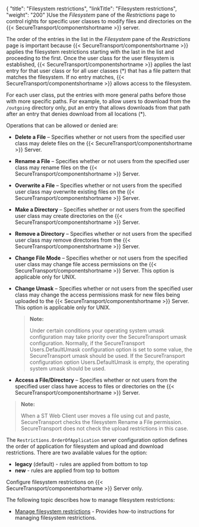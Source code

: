 {
    "title": "Filesystem restrictions",
    "linkTitle": "Filesystem restrictions",
    "weight": "200"
}Use the *Filesystem* pane of the *Restrictions* page to control rights for specific user classes to modify files and directories on the {{< SecureTransport/componentshortname  >}} server.

The order of the entries in the list in the *Filesystem* pane of the *Restrictions* page is important because {{< SecureTransport/componentshortname  >}} applies the filesystem restrictions starting with the last in the list and proceeding to the first. Once the user class for the user filesystem is established, {{< SecureTransport/componentshortname  >}} applies the last entry for that user class or for all user classes (\*) that has a file pattern that matches the filesystem. If no entry matches, {{< SecureTransport/componentshortname  >}} allows access to the filesystem.

For each user class, put the entries with more general paths before those with more specific paths. For example, to allow users to download from the `/outgoing` directory only, put an entry that allows downloads from that path after an entry that denies download from all locations (\*).

Operations that can be allowed or denied are:

-   **Delete a File** – Specifies whether or not users from the specified user class may delete files on the {{< SecureTransport/componentshortname >}} Server.

-   **Rename a File** – Specifies whether or not users from the specified user class may rename files on the {{< SecureTransport/componentshortname >}} Server.

-   **Overwrite a File** – Specifies whether or not users from the specified user class may overwrite existing files on the {{< SecureTransport/componentshortname >}} Server.

-   **Make a Directory** – Specifies whether or not users from the specified user class may create directories on the {{< SecureTransport/componentshortname >}} Server.

-   **Remove a Directory** – Specifies whether or not users from the specified user class may remove directories from the {{< SecureTransport/componentshortname >}} Server.

-   **Change File Mode** – Specifies whether or not users from the specified user class may change file access permissions on the {{< SecureTransport/componentshortname >}} Server. This option is applicable only for UNIX.

-   **Change Umask** – Specifies whether or not users from the specified user class may change the access permissions mask for new files being uploaded to the {{< SecureTransport/componentshortname >}} Server. This option is applicable only for UNIX.  

    > **Note:**
    >
    > Under certain conditions your operating system umask configuration may take priority over the SecureTransport umask configuration. Normally, if the SecureTransport Users.DefaultUmask configuration option is set to some value, the SecureTransport umask should be used. If the SecureTransport configuration option Users.DefaultUmask is empty, the operating system umask should be used.

-   **Access a File/Directory** – Specifies whether or not users from the specified user class have access to files or directories on the {{< SecureTransport/componentshortname >}} Server.

> **Note:**
>
> When a ST Web Client user moves a file using cut and paste, SecureTransport checks the filesystem Rename a File permission. SecureTransport does not check the upload restrictions in this case.

The `Restrictions.OrderOfApplication` server configuration option defines the order of application for filesystem and upload and download restrictions. There are two available values for the option:

-   **legacy** (default) - rules are applied from bottom to top
-   **new** - rules are applied from top to bottom

Configure filesystem restrictions on {{< SecureTransport/componentshortname  >}} Server only.

The following topic describes how to manage filesystem restrictions:

-   <a href="t_st_filesystemrestrictions" class="MCXref xref">Manage filesystem restrictions</a> - Provides how-to instructions for managing filesystem restrictions.
